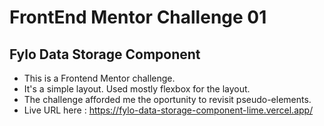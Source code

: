 # FrontEnd  Mentor Challenge 01

## Fylo Data Storage Component

- This is a Frontend Mentor challenge.
- It's a simple layout. Used mostly flexbox for the layout.
- The challenge afforded me the oportunity to revisit pseudo-elements.
- Live URL here : https://fylo-data-storage-component-lime.vercel.app/